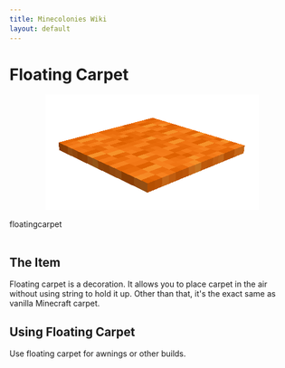 ```yaml
---
title: Minecolonies Wiki
layout: default
---
```

# Floating Carpet 

<div class="infobox box text-center">
    <p style="text-align:center;"><img src="../../assets/images/items/floatingcarpet.png" alt="Floating Carpet"></p>
    <recipe>floatingcarpet</recipe>
</div>
<br>

## The Item

Floating carpet is a decoration. It allows you to place carpet in the air without using string to hold it up. Other than that, it's the exact same as vanilla Minecraft carpet.
<br>

## Using Floating Carpet

Use floating carpet for awnings or other builds.
